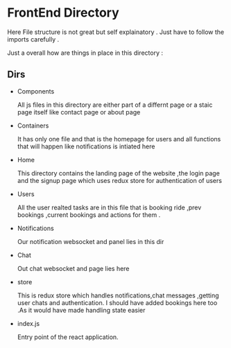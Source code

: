 # FrontEnd Directory

Here File structure is not great but self explainatory .
Just have to follow the imports carefully .

Just a overall how are things in place in this directory :


## Dirs 
  
  - Components 
     <p>All js files in this directory are either part of a differnt page or a staic page itself like contact page or about page
     </p>

 - Containers 
      <p>It has only one file and that is the homepage for users and all functions that will happen like notifications is intiated here </p>
    
  - Home 
      <p> This directory contains the landing page of the website ,the login page and the signup page which uses redux store for authentication of users</p>
    
  -  Users 
      <p> All the user realted tasks are in this file that is booking ride ,prev bookings ,current bookings and actions for them .
      </p>
    
  - Notifications 
     <p> Our notification websocket and panel lies in this dir</p>

  - Chat 
      <p> Out chat websocket and page lies here</p>

 - store 
     <p>This is redux store which handles notifications,chat messages ,getting user chats and authentication.
     I should have added bookings here too .As it would have made handling state easier 
     </p>


 - index.js 
     <p>Entry point of the react application.</p>